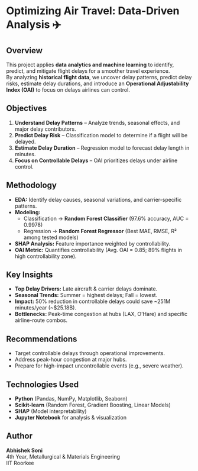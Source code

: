# Optimizing Air Travel: Data-Driven Analysis ✈️

## Overview
This project applies **data analytics and machine learning** to identify, predict, and mitigate flight delays for a smoother travel experience.  
By analyzing **historical flight data**, we uncover delay patterns, predict delay risks, estimate delay durations, and introduce an **Operational Adjustability Index (OAI)** to focus on delays airlines can control.

## Objectives
1. **Understand Delay Patterns** – Analyze trends, seasonal effects, and major delay contributors.  
2. **Predict Delay Risk** – Classification model to determine if a flight will be delayed.  
3. **Estimate Delay Duration** – Regression model to forecast delay length in minutes.  
4. **Focus on Controllable Delays** – OAI prioritizes delays under airline control.

## Methodology
- **EDA:** Identify delay causes, seasonal variations, and carrier-specific patterns.  
- **Modeling:**  
  - Classification → **Random Forest Classifier** (97.6% accuracy, AUC = 0.9978)  
  - Regression → **Random Forest Regressor** (Best MAE, RMSE, R² among tested models)  
- **SHAP Analysis:** Feature importance weighted by controllability.  
- **OAI Metric:** Quantifies controllability (Avg. OAI = 0.85; 89% flights in high controllability zone).

## Key Insights
- **Top Delay Drivers:** Late aircraft & carrier delays dominate.  
- **Seasonal Trends:** Summer = highest delays; Fall = lowest.  
- **Impact:** 50% reduction in controllable delays could save ~251M minutes/year (~$25.18B).  
- **Bottlenecks:** Peak-time congestion at hubs (LAX, O’Hare) and specific airline-route combos.

## Recommendations
- Target controllable delays through operational improvements.  
- Address peak-hour congestion at major hubs.  
- Prepare for high-impact uncontrollable events (e.g., severe weather).


## Technologies Used
- **Python** (Pandas, NumPy, Matplotlib, Seaborn)  
- **Scikit-learn** (Random Forest, Gradient Boosting, Linear Models)  
- **SHAP** (Model interpretability)  
- **Jupyter Notebook** for analysis & visualization  

## Author
**Abhishek Soni**  
4th Year, Metallurgical & Materials Engineering  
IIT Roorkee


